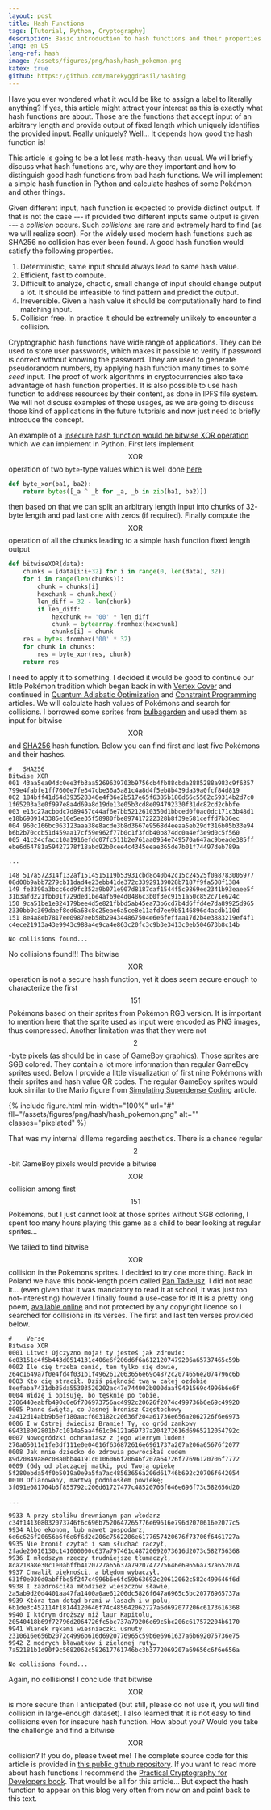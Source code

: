 ```yaml
---
layout: post
title: Hash Functions
tags: [Tutorial, Python, Cryptography]
description: Basic introduction to hash functions and their properties.
lang: en_US
lang-ref: hash
image: /assets/figures/png/hash/hash_pokemon.png
katex: true
github: https://github.com/marekyggdrasil/hashing
---
```


Have you ever wondered what it would be like to assign a label to literally anything? If yes, this article might attract your interest as this is exactly what hash functions are about. Those are the functions that accept input of an arbitrary length and provide output of fixed length which uniquely identifies the provided input. Really uniquely? Well... It depends how good the hash function is!

This article is going to be a lot less math-heavy than usual. We will briefly discuss what hash functions are, why are they important and how to distinguish good hash functions from bad hash functions. We will implement a simple hash function in Python and calculate hashes of some Pokémon and other things.

Given different input, hash function is expected to provide distinct output. If that is not the case --- if provided two different inputs same output is given --- a *collision* occurs. Such *collisions* are rare and extremely hard to find (as we will realize soon). For the widely used modern hash functions such as SHA256 no collision has ever been found. A good hash function would satisfy the following properties.

1. Deterministic, same input should always lead to same hash value.
2. Efficient, fast to compute.
3. Difficult to analyze, chaotic, small change of input should change output a lot. It should be infeasible to find pattern and predict the output.
4. Irreversible. Given a hash value it should be computationally hard to find matching input.
5. Collision free. In practice it should be extremely unlikely to encounter a collision.

Cryptographic hash functions have wide range of applications. They can be used to store user passwords, which makes it possible to verify if password is correct without knowing the password. They are used to generate pseudorandom numbers, by applying hash function many times to some *seed* input. The proof of work algorithms in cryptocurrencies also take advantage of hash function properties. It is also possible to use hash function to address resources by their content, as done in IPFS file system. We will not discuss examples of those usages, as we are going to discuss those kind of applications in the future tutorials and now just need to briefly introduce the concept.

An example of a [insecure hash function would be bitwise XOR operation](https://www.quora.com/What-is-the-simplest-example-of-a-hash-function/answer/Mike-McCormick-3) which we can implement in Python. First lets implement $$\text{XOR}$$ operation of two `byte`-type values which is well done [here](https://nitratine.net/blog/post/xor-python-byte-strings/#byte-xor)
```python
def byte_xor(ba1, ba2):
    return bytes([_a ^ _b for _a, _b in zip(ba1, ba2)])
```
then based on that we can split an arbitrary length input into chunks of $32$-byte length and pad last one with zeros (if required). Finally compute the $$\text{XOR}$$ operation of all the chunks leading to a simple hash function fixed length output
```python
def bitwiseXOR(data):
    chunks = [data[i:i+32] for i in range(0, len(data), 32)]
    for i in range(len(chunks)):
        chunk = chunks[i]
        hexchunk = chunk.hex()
        len_diff = 32 - len(chunk)
        if len_diff:
            hexchunk += '00' * len_diff
            chunk = bytearray.fromhex(hexchunk)
            chunks[i] = chunk
    res = bytes.fromhex('00' * 32)
    for chunk in chunks:
        res = byte_xor(res, chunk)
    return res
```

I need to apply it to something. I decided it would be good to continue our little Pokémon tradition which began back in with [Vertex Cover](/2020/04/22/vertex-cover-independent-set-game-level-design/) and continued in [Quantum Adiabatic Optimization](/2020/05/22/quantum-adiabatic-optimization/) and [Constraint Programming](/2020/06/22/constraint-programming/) articles. We will calculate hash values of Pokémons and search for collisions. I borrowed some sprites from [bulbagarden](https://archives.bulbagarden.net/wiki/Category:Red_and_Blue_sprites) and used them as input for bitwise $$\text{XOR}$$ and [SHA256](https://en.wikipedia.org/wiki/SHA-2) hash function. Below you can find first and last five Pokémons and their hashes.

```
#   SHA256                                                           Bitwise XOR                                                     
001 43aa5ea04dc0ee3fb3aa5269639703b9756cb4fb88cbda2885288a983c9f6357 799e4fabfe1ff7600e7fe347cbe36a5a81c4a8d4f5eb8b439da39a0fcf84d819
002 184bff41d64d393528346e4f36e2b517e65f6385b180d66c5562c59314b2d7c0 1f65203a3e0f997e8a4d69a8d19de13e05b3cd8e094792330f31dc82cd2cbbfe
003 e13c27acbbdc7d89457c44af6e7bb5212610350d1bbced0f0ac0dc171c3b48d1 e18b6909143385e10e5ee35f58980fbe897417222328b8f39e581ceffd7b36ec
004 960c166bc063123aaa38e8acde3b8d3667e9568d4eeaa5eb29df316b05b33e94 b6b2b70ccb51d459aa17cf59e962f77b0c1f3fdb40b874dc0a4ef3e9d0c5f560
005 41c24cfacc10a1916efdc07fc511b2e761aa0954e749570a647ac9beade385ff ebe6d64781a59427278f18abd92b0cee4c4345eeae365de7b01f74497deb789a

...

148 517a572314f132af1514515119b53931cbd8c40b42c15c24525f0a8783005977 08d08b9abb7279cb11dad4e23ebb41de372c33929139028b7187f9fa508f1384
149 fe3390a3bcc6cd9fc352a9b071e907d8187daf1544f5c9869ee2341b93eaee5f 31b3afd221fbb01f729ded1be4af69e4d0486c3b0f3ec9151a50c852c71e624c
150 9ca51be1e824179bee4d5e821fbbd5ab45ea73b6cd7b4d6ffd4e7da89925d965 2330bb0c369daef8ed6a68c8c25eae6a5ce8e11afd7ee9b5146896d4acdb110d
151 8e4a8eb7817ee0987eeb58b294344867504e6e6feffaa17d2b4e3883219ef4f1 c4ece21913a43e9943c988a4e9ca4e863c20fc3c9b3e3413c0eb504673b8c14b

No collisions found...
```

No collisions found!!! The bitwise $$\text{XOR}$$ operation is not a secure hash function, yet it does seem secure enough to characterize the first $$151$$ Pokémons based on their sprites from Pokémon RGB version. It is important to mention here that the sprite used as input were encoded as PNG images, thus compressed. Another limitation was that they were not $$2$$-byte pixels (as should be in case of GameBoy graphics). Those sprites are SGB colored. They contain a lot more information than regular GameBoy sprites used. Below I provide a little visualization of first nine Pokémons with their sprites and hash value QR codes. The regular GameBoy sprites would look similar to the Mario figure from [Simulating Superdense Coding](/2020/06/09/simulating-superdense-coding/) article.

{% include figure.html min-width="100%" url="#" fll="/assets/figures/png/hash/hash_pokemon.png" alt="" classes="pixelated" %}

That was my internal dillema regarding aesthetics. There is a chance regular $$2$$-bit GameBoy pixels would provide a bitwise $$\text{XOR}$$ collision among first $$151$$ Pokémons, but I just cannot look at those sprites without SGB coloring, I spent too many hours playing this game as a child to bear looking at regular sprites...

We failed to find bitwise $$\text{XOR}$$ collision in the Pokémons sprites. I decided to try one more thing. Back in Poland we have this book-length poem called [Pan Tadeusz](https://en.wikipedia.org/wiki/Pan_Tadeusz). I did not read it... (even given that it was mandatory to read it at school, it was just too not-interesting) however I finally found a use-case for it! It is a pretty long poem, [available online](https://wolnelektury.pl/media/book/txt/pan-tadeusz.txt) and not protected by any copyright licence so I searched for collisions in its verses. The first and last ten verses provided below.

```
#    Verse                                                            Bitwise XOR                                                     
0001 Litwo! Ojczyzno moja! ty jesteś jak zdrowie:                     6c03151c4f5b443d0514131c406e6f206d6f6a6121207479206a65737465c59b
0002 Ile cię trzeba cenić, ten tylko się dowie,                       264c1649a7f0e4fd4f031b1f4962612063656e69c4872c2074656e2074796c6b
0003 Kto cię stracił. Dziś piękność twą w całej ozdobie               8eefaba7431db35da55303520202ac47e744002b000daaf9491569c4996b6e6f
0004 Widzę i opisuję, bo tęsknię po tobie.                            2706440eabfb490c0e6f706973756ac4992c20626f2074c499736b6e69c49920
0005 Panno święta, co Jasnej bronisz Częstochowy                      2a412d14abb9b6ef180aacf603182c20636f204a61736e656a2062726f6e6973
0006 I w Ostrej świecisz Bramie! Ty, co gród zamkowy                  694318002801b7c1014a5aa4f61c06121a69737a204272616d6965212054792c
0007 Nowogródzki ochraniasz z jego wiernym ludem!                     270a05011e1fe3df111e0e04016f636872616e6961737a207a206a65676f2077
0008 Jak mnie dziecko do zdrowia powróciłaś cudem                     89d20849a8ec08a0bb44191c0106066f20646f207a64726f77696120706f7772
0009 (Gdy od płaczącej matki, pod Twoją opiekę                        5f280ebda54f0b5019a0e9a5fa7ac48563656a206d61746b692c20706f642054
0010 Ofiarowany, martwą podniosłem powiekę;                           3f091e081704b3f855792c206d61727477c48520706f646e696f73c582656d20

...

9933 A przy stoliku drewnianym pan włodarz                            c34f141308032073746f6c696b7520647265776e69616e796d2070616e2077c5
9934 Albo ekonom, lub nawet gospodarz,                                6d6c626f20656b6f6e6f6d2c206c7562206e6177657420676f73706f6461727a
9935 Nie bronił czytać i sam słuchać raczył,                          2fade20010130c141000000c637a797461c48720692073616d2073c582756368
9936 I młodszym rzeczy trudniejsze tłumaczył,                         8ca218a8e30c1e0abffb4120727a65637a7920747275646e69656a737a652074
9937 Chwalił piękności, a błędom wybaczył.                            631f0e030d0abffbe5f247c4996b6e6fc59b63692c20612062c582c499646f6d
9938 I zazdrościła młodzież wieszczów sławie,                         2a5ab9d20d4401aa47fa1400a0ae61206dc5826f647a6965c5bc20776965737a
9939 Która tam dotąd brzmi w lasach i w polu,                         6b1de3c452114f18144120646f74c485642062727a6d692077206c6173616368
9940 I którym droższy niż laur Kapitolu,                              20540418b69f72796d2064726fc5bc737a79206e69c5bc206c617572204b6170
9941 Wianek rękami wieśniaczki usnuty                                 2310616e656b2072c4996b616d6920776965c59b6e6961637a6b692075736e75
9942 Z modrych bławatków i zielonej ruty…                             7a52181b1d90f9c5682062c582617761746bc3b3772069207a69656c6f6e656a

No collisions found...
```

Again, no collisions! I conclude that bitwise $$\text{XOR}$$ is more secure than I anticipated (but still, please do not use it, you *will* find collision in large-enough dataset). I also learned that it is not easy to find collisions even for insecure hash function. How about you? Would you take the challenge and find a bitwise $$\text{XOR}$$ collision? If you do, please tweet me! The complete source code for this article is provided in [this public github repository](https://github.com/marekyggdrasil/hashing). If you want to read more about hash functions I recommend the [Practical Cryptography for Developers book](https://wizardforcel.gitbooks.io/practical-cryptography-for-developers-book/content/cryptographic-hash-functions.html). That would be all for this article... But expect the hash function to appear on this blog very often from now on and point back to this text.
